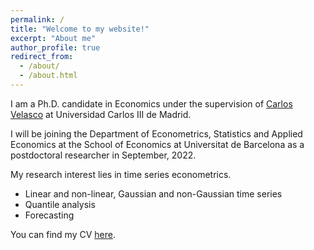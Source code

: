 ```yaml
---
permalink: /
title: "Welcome to my website!"
excerpt: "About me"
author_profile: true
redirect_from: 
  - /about/
  - /about.html
---
```

I am a Ph.D. candidate in Economics under the supervision of <a href="http://economics.uc3m.es/personal/carlos-velasco/">Carlos Velasco</a> at Universidad Carlos III de Madrid. 

I will be joining the Department of Econometrics, Statistics and Applied Economics at the School of
Economics at Universitat de Barcelona as a postdoctoral researcher in September, 2022.    

My research interest lies in time series econometrics.
 * Linear and non-linear, Gaussian and non-Gaussian time series
 * Quantile analysis
 * Forecasting 


You can find my CV <a href="https://drive.google.com/file/d/14ZK15IK5AXP56GVK4M6NGOAIGBflFIQ1/view?usp=sharing">here</a>.
